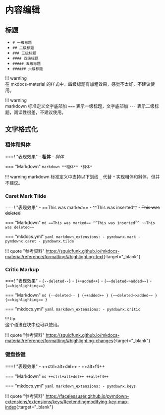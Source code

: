 # 内容编辑





## 标题

- `# 一级标题`
- `## 二级标题`
- `### 三级标题`
- `#### 四级标题`
- `##### 五级标题`
- `###### 六级标题`

!!! warning    
    在 mkdocs-material 的样式中，四级标题有加粗效果，感觉不太好，不建议使用。

!!! warning    
    markdown 标准定义文字底部加 `===` 表示一级标题，文字底部加 `---` 表示二级标题，阅读性很差，不建议使用。





## 文字格式化





### 粗体和斜体

===! "表现效果"
    - **粗体**
    - *斜体*

=== "Markdown"
    ```markdown
    **粗体**
    *斜体*
    ```

!!! warning
    markdown 标准定义中支持以下划线 `_` 代替 `*` 实现粗体和斜体，但并不建议。





### Caret Mark Tilde

===! "表现效果"
    - ==This was marked==
    - ^^This was inserted^^
    - ~~This was deleted~~

=== "Markdown"
    ```md
    ==This was marked==
    ^^This was inserted^^
    ~~This was deleted~~
    ```

=== "mkdocs.yml"
    ```yaml
    markdown_extensions:
      - pymdownx.mark
      - pymdownx.caret
      - pymdownx.tilde
    ```

!!! quote "参考资料"
    <https://squidfunk.github.io/mkdocs-material/reference/formatting/#highlighting-text>{:target="_blank"}





### Critic Markup

===! "表现效果"
    - `{--deleted--}`
    - `{++added++}`
    - `{~~deleted~>added~~}`
    - `{==highlighting==}`

=== "Markdown"
    ```md
    {--deleted-- }
    {++added++ }
    {~~deleted~>added~~ }
    {==highlighting== }
    ```

=== "mkdocs.yml"
    ```yaml
    markdown_extensions:
      - pymdownx.critic
    ```

!!! tip    
    这个语法在块中也可以使用。

!!! quote "参考资料"
    <https://squidfunk.github.io/mkdocs-material/reference/formatting/#highlighting-changes>{:target="_blank"}





### 键盘按键

===! "表现效果"
    - ++ctrl+alt+del++
    - ++alt+f4++

=== "Markdown"
    ```md
    ++ctrl+alt+del++
    ++alt+f4++
    ```

=== "mkdocs.yml"
    ```yaml
    markdown_extensions:
      - pymdownx.keys
    ```

!!! quote "参考资料"
    <https://facelessuser.github.io/pymdown-extensions/extensions/keys/#extendingmodifying-key-map-index>{:target="_blank"}



